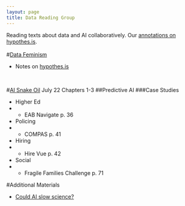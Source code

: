 ```yaml
---
layout: page
title: Data Reading Group
---
```

Reading texts about data and AI collaboratively.
Our [annotations on hypothes.is](https://hypothes.is/groups/4bnqzdi7/data-reading-group).
  <br>
  <br>
#[Data Feminism](https://data-feminism.mitpress.mit.edu/)
- Notes on [hypothes.is](https://hypothes.is/groups/4bnqzdi7/data-reading-group)
<br>

#[AI Snake Oil](https://www.aisnakeoil.com/)
July 22 Chapters 1-3
##Predictive AI
###Case Studies
- Higher Ed
- - EAB Navigate p. 36
- Policing
- - COMPAS p. 41
- Hiring
- - Hire Vue p. 42
- Social
- - Fragile Families Challenge p. 71

#Additional Materials
- [Could AI slow science?](https://www.aisnakeoil.com/p/could-ai-slow-science)
